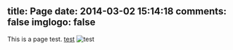 title: Page
date: 2014-03-02 15:14:18
comments: false
imglogo: false 
---
This is a page test.
[test](/test.html)
![test](http://youzipi.qiniudn.com/img/programminglanguages-label.png)